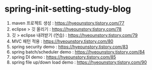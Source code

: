 # spring-init-setting-study-blog

1. maven 프로젝트 생성 : https://hyeounstory.tistory.com/77
2. eclipse > 깃 올리기 : https://hyeounstory.tistory.com/78
3. 깃 > eclipse 내려받기 (연습) : https://hyeounstory.tistory.com/79
3. MVC 패턴 적용 : https://hyeounstory.tistory.com/80
4. spring security demo : https://hyeounstory.tistory.com/83
5. spring batch/scheduler demo : https://hyeounstory.tistory.com/84
6. spring DI demo : https://hyeounstory.tistory.com/85
7. spring file up/down load demo : https://hyeounstory.tistory.com/90
